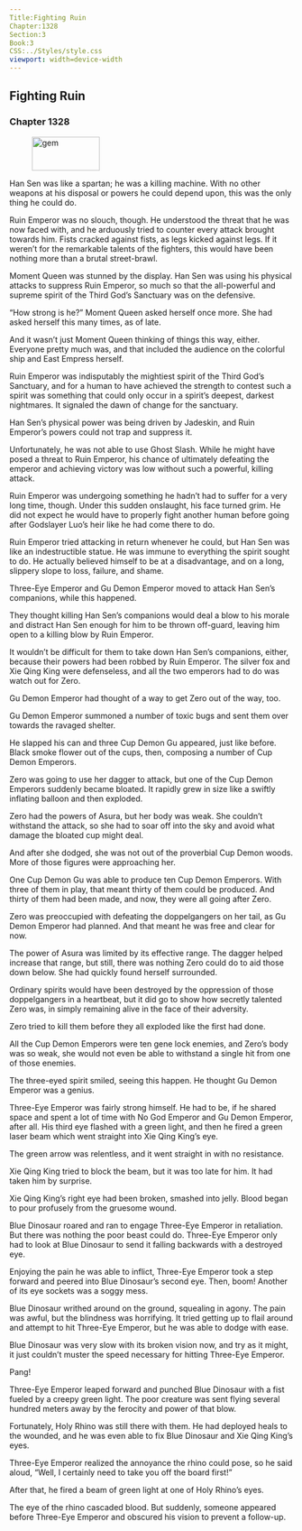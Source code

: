 ```yaml
---
Title:Fighting Ruin 
Chapter:1328 
Section:3 
Book:3 
CSS:../Styles/style.css 
viewport: width=device-width
---
```

  
## Fighting Ruin
### Chapter 1328
  
<figure>
	<img src="../Images/gem.gif" alt="gem" id="gem" width="120" height="60" />
</figure>
  

  
Han Sen was like a spartan; he was a killing machine. With no other weapons at his disposal or powers he could depend upon, this was the only thing he could do.

Ruin Emperor was no slouch, though. He understood the threat that he was now faced with, and he arduously tried to counter every attack brought towards him. Fists cracked against fists, as legs kicked against legs. If it weren’t for the remarkable talents of the fighters, this would have been nothing more than a brutal street-brawl.

Moment Queen was stunned by the display. Han Sen was using his physical attacks to suppress Ruin Emperor, so much so that the all-powerful and supreme spirit of the Third God’s Sanctuary was on the defensive.

“How strong is he?” Moment Queen asked herself once more. She had asked herself this many times, as of late.

And it wasn’t just Moment Queen thinking of things this way, either. Everyone pretty much was, and that included the audience on the colorful ship and East Empress herself.

Ruin Emperor was indisputably the mightiest spirit of the Third God’s Sanctuary, and for a human to have achieved the strength to contest such a spirit was something that could only occur in a spirit’s deepest, darkest nightmares. It signaled the dawn of change for the sanctuary.

Han Sen’s physical power was being driven by Jadeskin, and Ruin Emperor’s powers could not trap and suppress it.

Unfortunately, he was not able to use Ghost Slash. While he might have posed a threat to Ruin Emperor, his chance of ultimately defeating the emperor and achieving victory was low without such a powerful, killing attack.

Ruin Emperor was undergoing something he hadn’t had to suffer for a very long time, though. Under this sudden onslaught, his face turned grim. He did not expect he would have to properly fight another human before going after Godslayer Luo’s heir like he had come there to do.

Ruin Emperor tried attacking in return whenever he could, but Han Sen was like an indestructible statue. He was immune to everything the spirit sought to do. He actually believed himself to be at a disadvantage, and on a long, slippery slope to loss, failure, and shame.

Three-Eye Emperor and Gu Demon Emperor moved to attack Han Sen’s companions, while this happened.

They thought killing Han Sen’s companions would deal a blow to his morale and distract Han Sen enough for him to be thrown off-guard, leaving him open to a killing blow by Ruin Emperor.

It wouldn’t be difficult for them to take down Han Sen’s companions, either, because their powers had been robbed by Ruin Emperor. The silver fox and Xie Qing King were defenseless, and all the two emperors had to do was watch out for Zero.

Gu Demon Emperor had thought of a way to get Zero out of the way, too.

Gu Demon Emperor summoned a number of toxic bugs and sent them over towards the ravaged shelter.

He slapped his can and three Cup Demon Gu appeared, just like before. Black smoke flower out of the cups, then, composing a number of Cup Demon Emperors.

Zero was going to use her dagger to attack, but one of the Cup Demon Emperors suddenly became bloated. It rapidly grew in size like a swiftly inflating balloon and then exploded.

Zero had the powers of Asura, but her body was weak. She couldn’t withstand the attack, so she had to soar off into the sky and avoid what damage the bloated cup might deal.

And after she dodged, she was not out of the proverbial Cup Demon woods. More of those figures were approaching her.

One Cup Demon Gu was able to produce ten Cup Demon Emperors. With three of them in play, that meant thirty of them could be produced. And thirty of them had been made, and now, they were all going after Zero.

Zero was preoccupied with defeating the doppelgangers on her tail, as Gu Demon Emperor had planned. And that meant he was free and clear for now.

The power of Asura was limited by its effective range. The dagger helped increase that range, but still, there was nothing Zero could do to aid those down below. She had quickly found herself surrounded.

Ordinary spirits would have been destroyed by the oppression of those doppelgangers in a heartbeat, but it did go to show how secretly talented Zero was, in simply remaining alive in the face of their adversity.

Zero tried to kill them before they all exploded like the first had done.

All the Cup Demon Emperors were ten gene lock enemies, and Zero’s body was so weak, she would not even be able to withstand a single hit from one of those enemies.

The three-eyed spirit smiled, seeing this happen. He thought Gu Demon Emperor was a genius.

Three-Eye Emperor was fairly strong himself. He had to be, if he shared space and spent a lot of time with No God Emperor and Gu Demon Emperor, after all. His third eye flashed with a green light, and then he fired a green laser beam which went straight into Xie Qing King’s eye.

The green arrow was relentless, and it went straight in with no resistance.

Xie Qing King tried to block the beam, but it was too late for him. It had taken him by surprise.

Xie Qing King’s right eye had been broken, smashed into jelly. Blood began to pour profusely from the gruesome wound.

Blue Dinosaur roared and ran to engage Three-Eye Emperor in retaliation. But there was nothing the poor beast could do. Three-Eye Emperor only had to look at Blue Dinosaur to send it falling backwards with a destroyed eye.

Enjoying the pain he was able to inflict, Three-Eye Emperor took a step forward and peered into Blue Dinosaur’s second eye. Then, boom! Another of its eye sockets was a soggy mess.

Blue Dinosaur writhed around on the ground, squealing in agony. The pain was awful, but the blindness was horrifying. It tried getting up to flail around and attempt to hit Three-Eye Emperor, but he was able to dodge with ease.

Blue Dinosaur was very slow with its broken vision now, and try as it might, it just couldn’t muster the speed necessary for hitting Three-Eye Emperor.

Pang!

Three-Eye Emperor leaped forward and punched Blue Dinosaur with a fist fueled by a creepy green light. The poor creature was sent flying several hundred meters away by the ferocity and power of that blow.

Fortunately, Holy Rhino was still there with them. He had deployed heals to the wounded, and he was even able to fix Blue Dinosaur and Xie Qing King’s eyes.

Three-Eye Emperor realized the annoyance the rhino could pose, so he said aloud, “Well, I certainly need to take you off the board first!”

After that, he fired a beam of green light at one of Holy Rhino’s eyes.

The eye of the rhino cascaded blood. But suddenly, someone appeared before Three-Eye Emperor and obscured his vision to prevent a follow-up.